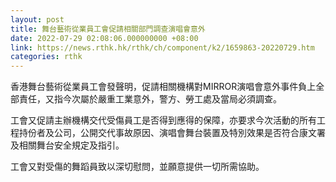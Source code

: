 ```yaml
---
layout: post
title: 舞台藝術從業員工會促請相關部門調查演唱會意外
date: 2022-07-29 02:08:06.000000000 +08:00
link: https://news.rthk.hk/rthk/ch/component/k2/1659863-20220729.htm
categories: rthk
---
```


香港舞台藝術從業員工會發聲明，促請相關機構對MIRROR演唱會意外事件負上全部責任，又指今次屬於嚴重工業意外，警方、勞工處及當局必須調查。

工會又促請主辦機構交代受傷員工是否得到應得的保障，亦要求今次活動的所有工程持份者及公司，公開交代事故原因、演唱會舞台裝置及特別效果是否符合康文署及相關舞台安全規定及指引。

工會又對受傷的舞蹈員致以深切慰問，並願意提供一切所需協助。
